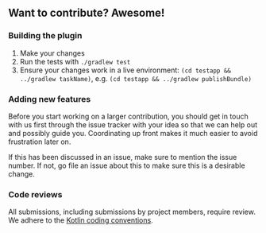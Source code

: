 ## Want to contribute? Awesome!

### Building the plugin

1. Make your changes
1. Run the tests with `./gradlew test`
1. Ensure your changes work in a live environment: `(cd testapp && ../gradlew taskName)`, e.g.
   `(cd testapp && ../gradlew publishBundle)`

### Adding new features

Before you start working on a larger contribution, you should get in touch with
us first through the issue tracker with your idea so that we can help out and
possibly guide you. Coordinating up front makes it much easier to avoid
frustration later on.

If this has been discussed in an issue, make sure to mention the issue number.
If not, go file an issue about this to make sure this is a desirable change.

### Code reviews

All submissions, including submissions by project members, require review. We
adhere to the
[Kotlin coding conventions](https://kotlinlang.org/docs/reference/coding-conventions.html).

